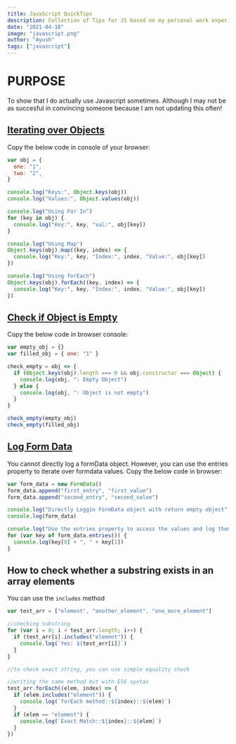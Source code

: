 ```yaml
---
title: JavaScript QuickTips
description: Collection of Tips for JS based on my personal work experience
date: "2021-04-18"
image: "javascript.png"
author: "Ayush"
tags: ["javascript"]
---
```


# PURPOSE

To show that I do actually use Javascript sometimes. Although I may not be as succesful in convincing someone because I am not updating this often!

## [Iterating over Objects](https://stackoverflow.com/questions/14379274/how-to-iterate-over-a-javascript-object)

Copy the below code in console of your browser:

```js heading="How to Iterate over Objects in JS"
var obj = {
  one: "1",
  two: "2",
}

console.log("Keys:", Object.keys(obj))
console.log("Values:", Object.values(obj))

console.log("Using For In")
for (key in obj) {
  console.log("Key:", key, "val:", obj[key])
}

console.log("Using Map")
Object.keys(obj).map((key, index) => {
  console.log("Key:", key, "Index:", index, "Value:", obj[key])
})

console.log("Using forEach")
Object.keys(obj).forEach((key, index) => {
  console.log("Key:", key, "Index:", index, "Value:", obj[key])
})
```

## [Check if Object is Empty](https://www.samanthaming.com/tidbits/94-how-to-check-if-object-is-empty/)

Copy the below code in browser console:

```js heading='Check if Object is empty'
var empty_obj = {}
var filled_obj = { one: "1" }

check_empty = obj => {
  if (Object.keys(obj).length === 0 && obj.constructor === Object) {
    console.log(obj, ": Empty Object")
  } else {
    console.log(obj, ": Object is not empty")
  }
}

check_empty(empty_obj)
check_empty(filled_obj)
```

## [Log Form Data](https://stackoverflow.com/questions/40062477/formdata-append-not-working)

You cannot directly log a formData object.
However, you can use the entries property to iterate over formdata values.
Copy the below code in browser:

```js heading="Logging Form Data"
var form_data = new FormData()
form_data.append("first_entry", "first_value")
form_data.append("second_entry", "second_value")

console.log("Directly Loggin FormData object with return empty object")
console.log(form_data)

console.log("Use the entries property to access the values and log them")
for (var key of form_data.entries()) {
  console.log(key[0] + ", " + key[1])
}
```

## How to check whether a substring exists in an array elements

You can use the `includes` method

```js heading="Using includes to ceck subtring in Javascript"
var test_arr = ["element", "another_element", "one_more_element"]

//checking substring
for (var i = 0; i < test_arr.length; i++) {
  if (test_arr[i].includes("element")) {
    console.log(`Yes: ${test_arr[i]}`)
  }
}

//to check exact string, you can use simple equality check

//writing the same method but with ES6 syntax
test_arr.forEach((elem, index) => {
  if (elem.includes("element")) {
    console.log(`forEach method::${index}::${elem}`)
  }
  if (elem == "element") {
    console.log(`Exact Match::${index}::${elem}`)
  }
})
```
